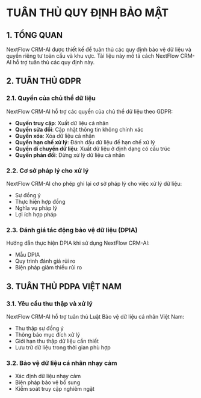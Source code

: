 # TUÂN THỦ QUY ĐỊNH BẢO MẬT

## 1. TỔNG QUAN

NextFlow CRM-AI được thiết kế để tuân thủ các quy định bảo vệ dữ liệu và quyền riêng tư toàn cầu và khu vực. Tài liệu này mô tả cách NextFlow CRM-AI hỗ trợ tuân thủ các quy định này.

## 2. TUÂN THỦ GDPR

### 2.1. Quyền của chủ thể dữ liệu

NextFlow CRM-AI hỗ trợ các quyền của chủ thể dữ liệu theo GDPR:

- **Quyền truy cập**: Xuất dữ liệu cá nhân
- **Quyền sửa đổi**: Cập nhật thông tin không chính xác
- **Quyền xóa**: Xóa dữ liệu cá nhân
- **Quyền hạn chế xử lý**: Đánh dấu dữ liệu để hạn chế xử lý
- **Quyền di chuyển dữ liệu**: Xuất dữ liệu ở định dạng có cấu trúc
- **Quyền phản đối**: Dừng xử lý dữ liệu cá nhân

### 2.2. Cơ sở pháp lý cho xử lý

NextFlow CRM-AI cho phép ghi lại cơ sở pháp lý cho việc xử lý dữ liệu:

- Sự đồng ý
- Thực hiện hợp đồng
- Nghĩa vụ pháp lý
- Lợi ích hợp pháp

### 2.3. Đánh giá tác động bảo vệ dữ liệu (DPIA)

Hướng dẫn thực hiện DPIA khi sử dụng NextFlow CRM-AI:

- Mẫu DPIA
- Quy trình đánh giá rủi ro
- Biện pháp giảm thiểu rủi ro

## 3. TUÂN THỦ PDPA VIỆT NAM

### 3.1. Yêu cầu thu thập và xử lý

NextFlow CRM-AI hỗ trợ tuân thủ Luật Bảo vệ dữ liệu cá nhân Việt Nam:

- Thu thập sự đồng ý
- Thông báo mục đích xử lý
- Giới hạn thu thập dữ liệu cần thiết
- Lưu trữ dữ liệu trong thời gian phù hợp

### 3.2. Bảo vệ dữ liệu cá nhân nhạy cảm

- Xác định dữ liệu nhạy cảm
- Biện pháp bảo vệ bổ sung
- Kiểm soát truy cập nghiêm ngặt